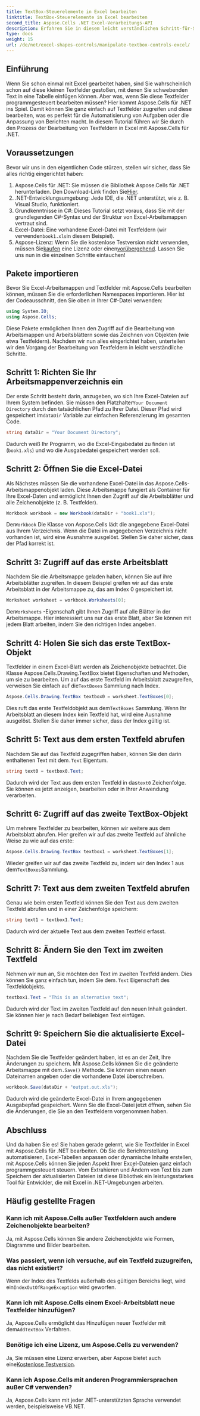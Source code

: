 ```yaml
---
title: TextBox-Steuerelemente in Excel bearbeiten
linktitle: TextBox-Steuerelemente in Excel bearbeiten
second_title: Aspose.Cells .NET Excel-Verarbeitungs-API
description: Erfahren Sie in diesem leicht verständlichen Schritt-für-Schritt-Tutorial, wie Sie Textfelder in Excel mit Aspose.Cells für .NET bearbeiten.
type: docs
weight: 15
url: /de/net/excel-shapes-controls/manipulate-textbox-controls-excel/
---
```

## Einführung
Wenn Sie schon einmal mit Excel gearbeitet haben, sind Sie wahrscheinlich schon auf diese kleinen Textfelder gestoßen, mit denen Sie schwebenden Text in eine Tabelle einfügen können. Aber was, wenn Sie diese Textfelder programmgesteuert bearbeiten müssen? Hier kommt Aspose.Cells für .NET ins Spiel. Damit können Sie ganz einfach auf Textfelder zugreifen und diese bearbeiten, was es perfekt für die Automatisierung von Aufgaben oder die Anpassung von Berichten macht. In diesem Tutorial führen wir Sie durch den Prozess der Bearbeitung von Textfeldern in Excel mit Aspose.Cells für .NET.
## Voraussetzungen
Bevor wir uns in den eigentlichen Code stürzen, stellen wir sicher, dass Sie alles richtig eingerichtet haben:
1.  Aspose.Cells für .NET: Sie müssen die Bibliothek Aspose.Cells für .NET herunterladen. Den Download-Link finden Sie[Hier](https://releases.aspose.com/cells/net/).
2. .NET-Entwicklungsumgebung: Jede IDE, die .NET unterstützt, wie z. B. Visual Studio, funktioniert.
3. Grundkenntnisse in C#: Dieses Tutorial setzt voraus, dass Sie mit der grundlegenden C#-Syntax und der Struktur von Excel-Arbeitsmappen vertraut sind.
4.  Excel-Datei: Eine vorhandene Excel-Datei mit Textfeldern (wir verwenden`book1.xls`in diesem Beispiel).
5.  Aspose-Lizenz: Wenn Sie die kostenlose Testversion nicht verwenden, müssen Sie[kaufen](https://purchase.aspose.com/buy) eine Lizenz oder einen[vorübergehend](https://purchase.aspose.com/temporary-license/).
Lassen Sie uns nun in die einzelnen Schritte eintauchen!
## Pakete importieren
Bevor Sie Excel-Arbeitsmappen und Textfelder mit Aspose.Cells bearbeiten können, müssen Sie die erforderlichen Namespaces importieren. Hier ist der Codeausschnitt, den Sie oben in Ihrer C#-Datei verwenden:
```csharp
using System.IO;
using Aspose.Cells;
```
Diese Pakete ermöglichen Ihnen den Zugriff auf die Bearbeitung von Arbeitsmappen und Arbeitsblättern sowie das Zeichnen von Objekten (wie etwa Textfeldern).
Nachdem wir nun alles eingerichtet haben, unterteilen wir den Vorgang der Bearbeitung von Textfeldern in leicht verständliche Schritte.
## Schritt 1: Richten Sie Ihr Arbeitsmappenverzeichnis ein
 Der erste Schritt besteht darin, anzugeben, wo sich Ihre Excel-Dateien auf Ihrem System befinden. Sie müssen den Platzhalter`Your Document Directory` durch den tatsächlichen Pfad zu Ihrer Datei. Dieser Pfad wird gespeichert im`dataDir` Variable zur einfachen Referenzierung im gesamten Code.
```csharp
string dataDir = "Your Document Directory";
```
Dadurch weiß Ihr Programm, wo die Excel-Eingabedatei zu finden ist (`book1.xls`) und wo die Ausgabedatei gespeichert werden soll.
## Schritt 2: Öffnen Sie die Excel-Datei
Als Nächstes müssen Sie die vorhandene Excel-Datei in das Aspose.Cells-Arbeitsmappenobjekt laden. Diese Arbeitsmappe fungiert als Container für Ihre Excel-Daten und ermöglicht Ihnen den Zugriff auf die Arbeitsblätter und alle Zeichenobjekte (z. B. Textfelder).
```csharp
Workbook workbook = new Workbook(dataDir + "book1.xls");
```
 Der`Workbook` Die Klasse von Aspose.Cells lädt die angegebene Excel-Datei aus Ihrem Verzeichnis. Wenn die Datei im angegebenen Verzeichnis nicht vorhanden ist, wird eine Ausnahme ausgelöst. Stellen Sie daher sicher, dass der Pfad korrekt ist.
## Schritt 3: Zugriff auf das erste Arbeitsblatt
Nachdem Sie die Arbeitsmappe geladen haben, können Sie auf ihre Arbeitsblätter zugreifen. In diesem Beispiel greifen wir auf das erste Arbeitsblatt in der Arbeitsmappe zu, das am Index 0 gespeichert ist.
```csharp
Worksheet worksheet = workbook.Worksheets[0];
```
 Der`Worksheets` -Eigenschaft gibt Ihnen Zugriff auf alle Blätter in der Arbeitsmappe. Hier interessiert uns nur das erste Blatt, aber Sie können mit jedem Blatt arbeiten, indem Sie den richtigen Index angeben.
## Schritt 4: Holen Sie sich das erste TextBox-Objekt
Textfelder in einem Excel-Blatt werden als Zeichenobjekte betrachtet. Die Klasse Aspose.Cells.Drawing.TextBox bietet Eigenschaften und Methoden, um sie zu bearbeiten. Um auf das erste Textfeld im Arbeitsblatt zuzugreifen, verweisen Sie einfach auf die`TextBoxes` Sammlung nach Index.
```csharp
Aspose.Cells.Drawing.TextBox textbox0 = worksheet.TextBoxes[0];
```
 Dies ruft das erste Textfeldobjekt aus dem`TextBoxes` Sammlung. Wenn Ihr Arbeitsblatt an diesem Index kein Textfeld hat, wird eine Ausnahme ausgelöst. Stellen Sie daher immer sicher, dass der Index gültig ist.
## Schritt 5: Text aus dem ersten Textfeld abrufen
 Nachdem Sie auf das Textfeld zugegriffen haben, können Sie den darin enthaltenen Text mit dem`.Text` Eigentum.
```csharp
string text0 = textbox0.Text;
```
 Dadurch wird der Text aus dem ersten Textfeld in das`text0` Zeichenfolge. Sie können es jetzt anzeigen, bearbeiten oder in Ihrer Anwendung verarbeiten.
## Schritt 6: Zugriff auf das zweite TextBox-Objekt
Um mehrere Textfelder zu bearbeiten, können wir weitere aus dem Arbeitsblatt abrufen. Hier greifen wir auf das zweite Textfeld auf ähnliche Weise zu wie auf das erste:
```csharp
Aspose.Cells.Drawing.TextBox textbox1 = worksheet.TextBoxes[1];
```
Wieder greifen wir auf das zweite Textfeld zu, indem wir den Index 1 aus dem`TextBoxes`Sammlung.
## Schritt 7: Text aus dem zweiten Textfeld abrufen
Genau wie beim ersten Textfeld können Sie den Text aus dem zweiten Textfeld abrufen und in einer Zeichenfolge speichern:
```csharp
string text1 = textbox1.Text;
```
Dadurch wird der aktuelle Text aus dem zweiten Textfeld erfasst.
## Schritt 8: Ändern Sie den Text im zweiten Textfeld
 Nehmen wir nun an, Sie möchten den Text im zweiten Textfeld ändern. Dies können Sie ganz einfach tun, indem Sie dem`.Text` Eigenschaft des Textfeldobjekts.
```csharp
textbox1.Text = "This is an alternative text";
```
Dadurch wird der Text im zweiten Textfeld auf den neuen Inhalt geändert. Sie können hier je nach Bedarf beliebigen Text einfügen.
## Schritt 9: Speichern Sie die aktualisierte Excel-Datei
 Nachdem Sie die Textfelder geändert haben, ist es an der Zeit, Ihre Änderungen zu speichern. Mit Aspose.Cells können Sie die geänderte Arbeitsmappe mit dem`.Save()` Methode. Sie können einen neuen Dateinamen angeben oder die vorhandene Datei überschreiben.
```csharp
workbook.Save(dataDir + "output.out.xls");
```
Dadurch wird die geänderte Excel-Datei in Ihrem angegebenen Ausgabepfad gespeichert. Wenn Sie die Excel-Datei jetzt öffnen, sehen Sie die Änderungen, die Sie an den Textfeldern vorgenommen haben.
## Abschluss
Und da haben Sie es! Sie haben gerade gelernt, wie Sie Textfelder in Excel mit Aspose.Cells für .NET bearbeiten. Ob Sie die Berichterstellung automatisieren, Excel-Tabellen anpassen oder dynamische Inhalte erstellen, mit Aspose.Cells können Sie jeden Aspekt Ihrer Excel-Dateien ganz einfach programmgesteuert steuern. Vom Extrahieren und Ändern von Text bis zum Speichern der aktualisierten Dateien ist diese Bibliothek ein leistungsstarkes Tool für Entwickler, die mit Excel in .NET-Umgebungen arbeiten.
## Häufig gestellte Fragen
### Kann ich mit Aspose.Cells außer Textfeldern auch andere Zeichenobjekte bearbeiten?
Ja, mit Aspose.Cells können Sie andere Zeichenobjekte wie Formen, Diagramme und Bilder bearbeiten.
### Was passiert, wenn ich versuche, auf ein Textfeld zuzugreifen, das nicht existiert?
 Wenn der Index des Textfelds außerhalb des gültigen Bereichs liegt, wird ein`IndexOutOfRangeException` wird geworfen.
### Kann ich mit Aspose.Cells einem Excel-Arbeitsblatt neue Textfelder hinzufügen?
 Ja, Aspose.Cells ermöglicht das Hinzufügen neuer Textfelder mit dem`AddTextBox` Verfahren.
### Benötige ich eine Lizenz, um Aspose.Cells zu verwenden?
 Ja, Sie müssen eine Lizenz erwerben, aber Aspose bietet auch eine[Kostenlose Testversion](https://releases.aspose.com/).
### Kann ich Aspose.Cells mit anderen Programmiersprachen außer C# verwenden?
Ja, Aspose.Cells kann mit jeder .NET-unterstützten Sprache verwendet werden, beispielsweise VB.NET.